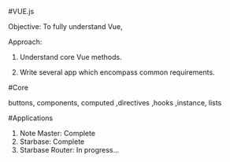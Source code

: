 #VUE.js

Objective: To fully understand Vue,

Approach:

1) Understand core Vue methods.

2) Write several app which encompass common requirements.

#Core

buttons, components, computed ,directives ,hooks ,instance, lists

#Applications

1) Note Master: Complete
2) Starbase: Complete
3) Starbase Router: In progress...  